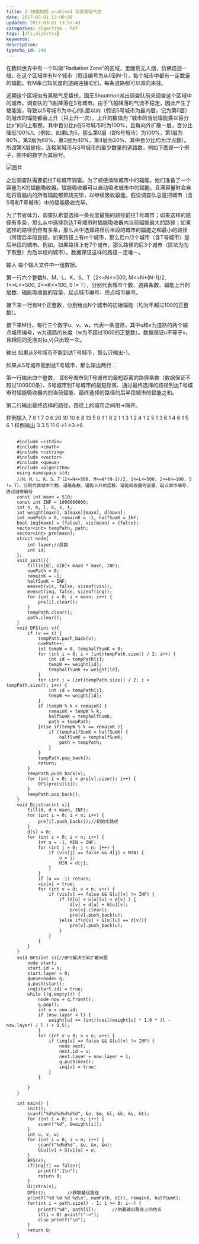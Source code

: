 ```yaml
---
title: 2.28模拟题 problem4 调查黑暗气息
date: 2017-03-01 13:00:00
updated: 2017-03-01 13:57:43
categories: algorithm - PAT
tags: [dfs,dijkstra]
keywords:
description:
typecho_id: 248
---
```


在数码世界中有一个叫做“Radiation Zone”的区域，里面荒无人烟，仿佛遗迹一般。在这个区域中有N个城市（假设编号为从0到N-1），每个城市中都有一定数量的辐能。有M条已知长度的道路连接它们，每条道路都可以双向来往。

近期这个区域似有黑暗气息蛰伏，国王Shoutmon派出调查队前来调查这个区域中的城市。调查队的飞船降落在S号城市。由于飞船降落时气流不稳定，因此产生了辐能波，导致以S号城市为中心的L层以内（假设S号城市为最内层，记为第0层）的城市的辐能都会上升（只上升一次），上升的数值为 “城市的当前辐能乘以百分比p”的向上取整。其中百分比p在S号城市时为100%，且每向外扩散一层，百分比降低100%/L（例如，如果L为5，那么第0层（即S号城市）为100%，第1层为80%，第2层为60%，第3层为40%，第4层为20%，其中百分比均为浮点数）。所谓第X层是指，连接某城市与S号城市的最少数量的道路数，例如下图是一个例子，图中的数字为其层号。

![图片][1]

之后调查队需要前往T号城市调查。为了顺便清除城市中的辐能，他们准备了一个容量为K的辐能吸收器。辐能吸收器可以自动吸收城市中的辐能，且满容量时会自动将容器内的所有辐能都燃烧完毕，以继续吸收辐能。假设调查队总是把城市（含S号和T号城市）中的辐能吸收完毕。

为了节省体力，调查队希望选择一条长度最短的路径前往T号城市；如果这样的路径有多条，那么从中选择到达T号城市时辐能吸收器内当前辐能最大的路径；如果这样的路径仍然有多条，那么从中选择路径后半段的城市的辐能之和最小的路径（所谓后半段是指，如果路径上有m个城市，那么后m/2个城市（含T号城市）是后半段的城市。例如，如果路径上有7个城市，那么路径的后3个城市（除法为向下取整）为后半段的城市）。数据保证这样的路径一定唯一。

输入
每个输入文件中一组数据。

第一行六个整数N、M、L、K、S、T（2<=N<=500, M<=N*(N-1)/2, 1<=L<=500, 2<=K<=100, S != T），分别代表城市个数、道路条数、辐能上升的层数、辐能吸收器的容量、起点城市编号、终点城市编号。

接下来一行有N个正整数，分别给出N个城市的初始辐能（均为不超过100的正整数）。

接下来M行，每行三个数字u、v、w，代表一条道路，其中u和v为道路的两个端点城市编号，w为道路的长度（w为不超过1000的正整数）。数据保证u不等于v，且相同的无序对(u,v)只出现一次。

输出
如果从S号城市不能到达T号城市，那么只输出-1。

如果从S号城市能到达T号城市，那么输出两行：

第一行输出四个整数， 即S号城市到T号城市的最短距离的路径条数（数据保证不超过100000条）、S号城市到T号城市的最短距离、通过最终选择的路径到达T号城市时辐能吸收器内的当前辐能、最终选择的路径的后半段城市的辐能之和。

第二行输出最终选择的路径，路径上的城市之间用->隔开。

样例输入
7 8 1 7 0 6
20 10 10 6 8 13 5
0 1 1
0 2 1
1 3 1
2 4 1
2 5 1
3 6 1
4 6 1
5 6 1
样例输出
3 3 5 11
0->1->3->6
```

    #include <cstdio>
    #include <cmath>
    #include <cstring>
    #include <vector>
    #include <queue>
    #include <algorithm>
    using namespace std;
    //N、M、L、K、S、T（2<=N<=500, M<=N*(N-1)/2, 1<=L<=500, 2<=K<=100, S != T），分别代表城市个数、道路条数、辐能上升的层数、辐能吸收器的容量、起点城市编号、终点城市编号
    const int maxn = 510;
    const int INF = 1000000000;
    int n, m, l, k, s, t;
    int weight[maxn], G[maxn][maxn], d[maxn];
    int numPath = 0, remainK = -1, halfSumK = INF;
    bool inq[maxn] = {false}, vis[maxn] = {false};
    vector<int> tempPath, path;
    vector<int> pre[maxn];
    struct node{
        int layer;//层数
        int id;
    };
    void init(){
        fill(G[0], G[0]+ maxn * maxn, INF);
        numPath = 0;
        remainK = -1;
        halfSumK = INF;
        memset(vis, false, sizeof(vis));
        memset(inq, false, sizeof(inq));
        for (int i = 0; i < maxn; i++) {
            pre[i].clear();
        }
        tempPath.clear();
        path.clear();
    }
    void DFS(int v){
        if (v == s) {
            tempPath.push_back(v);
            numPath++;
            int tempW = 0, temphalfSumK = 0;
            for (int i = 0; i < (int)tempPath.size() / 2; i++) {
                int id = tempPath[i];
                tempW += weight[id];
                temphalfSumK += weight[id];
            }
            for (int i = (int)tempPath.size() / 2; i < tempPath.size(); i++) {
                int id = tempPath[i];
                tempW += weight[id];
            }
            if (tempW % k > remainK) {
                remainK = tempW % k;
                halfSumK = temphalfSumK;
                path = tempPath;
            }else if(tempW % k == remainK ){
                if (temphalfSumK < halfSumK) {
                    halfSumK = temphalfSumK;
                    path = tempPath;
                }
            }
            tempPath.pop_back();
            return;
        }
        tempPath.push_back(v);
        for (int i = 0; i < pre[v].size(); i++) {
            DFS(pre[v][i]);
        }
        tempPath.pop_back();
    }
    void Dijstra(int s){
        fill(d, d + maxn, INF);
        for (int i = 0; i < n; i++) {
            pre[i].push_back(i);//初始化路径
        }
        d[s] = 0;
        for (int i = 0; i < n; i++) {
            int u = -1, MIN = INF;
            for (int j = 0; j < n; j++) {
                if (vis[j] == false && d[j] < MIN) {
                    u = j;
                    MIN = d[j];
                }
            }
            if (u == -1) return;
            vis[u] = true;
            for (int v = 0; v < n; v++) {
                if (vis[v] == false && G[u][v] != INF) {
                    if (d[u] + G[u][v] < d[v] ) {
                        d[v] = d[u] + G[u][v];
                        pre[v].clear();
                        pre[v].push_back(u);
                    }else if(d[u] + G[u][v] == d[v]){
                        pre[v].push_back(u);
                    }
                }
            }
        }
    }
    void BFS(int s){//BFS解决污染扩散问题
        node start;
        start.id = s;
        start.layer = 0;
        queue<node> q;
        q.push(start);
        inq[start.id] = true;
        while (!q.empty()) {
            node now = q.front();
            q.pop();
            int u = now.id;
            if (now.layer < l) {
                weight[u] += (int)(ceil(weight[u] * 1.0 * (l - now.layer) / l ) + 0.5);
            }
            for (int v = 0; v < n; v++) {
                if (inq[v] == false && G[u][v] != INF) {
                    node next;
                    next.id = v;
                    next.layer = now.layer + 1;
                    q.push(next);
                    inq[v] = true;
                }
            }
            
        }
    }
    
    int main() {
        init();
        scanf("%d%d%d%d%d%d", &n, &m, &l, &k, &s, &t);
        for (int i = 0; i < n; i++) {
            scanf("%d", &weight[i]);
        }
        int u, v, w;
        for (int i = 0; i < m; i++) {
            scanf("%d%d%d", &u, &v, &w);
            G[u][v] = G[v][u] = w;
        }
        BFS(s);
        if(inq[t] == false){
            printf("-1\n");
            return 0;
        }
        Dijstra(s);
        DFS(t);        //获取最优路径
        printf("%d %d %d %d\n", numPath, d[t], remainK, halfSumK);
        for(int i = path.size() - 1; i >= 0; i--) {
            printf("%d", path[i]);      //倒着输出路径上的结点
            if(i > 0) printf("->");
            else printf("\n");
        }
        return 0;
    }
```

  [1]: http://shoutmon.qiniudn.com/pic.png